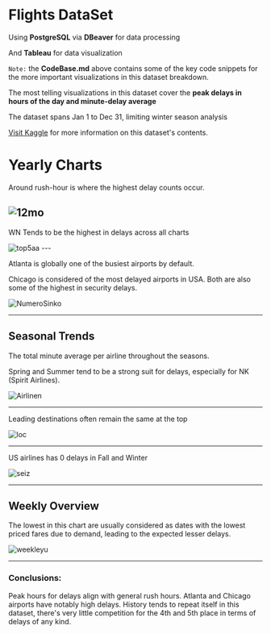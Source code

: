 # Flights DataSet
Using **PostgreSQL** via **DBeaver** for data processing

And **Tableau** for data visualization

`Note:` the **CodeBase.md** above contains some of the key code snippets for the more important visualizations in this dataset breakdown.

The most telling visualizations in this dataset cover the **peak delays in hours of the day and minute-delay average**

The dataset spans Jan 1 to Dec 31, limiting winter season analysis

[Visit Kaggle](https://www.kaggle.com/datasets/usdot/flight-delays) for more information on this dataset's contents.

# Yearly Charts

Around rush-hour is where the highest delay counts occur.

![12mo](https://github.com/sysdeo/FlightsDataSet/assets/140428232/bae740a8-4229-4403-8a64-950f904e4376)
---

WN Tends to be the highest in delays across all charts

![top5aa](https://github.com/sysdeo/FlightsDataSet/assets/140428232/5f5e1b3c-4367-45ca-b311-45cdc732f78c) ---


Atlanta is globally one of the busiest airports by default.

Chicago is considered of the most delayed airports in USA.
Both are also some of the highest in security delays.

![NumeroSinko](https://github.com/sysdeo/FlightsDataSet/assets/140428232/2ade6521-6fff-4fac-9578-16e73944a1f5)

---

## Seasonal Trends

The total minute average per airline throughout the seasons.

Spring and Summer tend to be a strong suit for delays, especially for NK (Spirit Airlines).

![Airlinen](https://github.com/sysdeo/FlightsDataSet/assets/140428232/7f2e01b1-de51-4249-89ac-8d0585fd1c8f)

---

Leading destinations often remain the same at the top

![loc](https://github.com/sysdeo/FlightsDataSet/assets/140428232/68894db2-8a8f-4e6f-b214-56b298ed0ef5)

---
US airlines has 0 delays in Fall and Winter

![seiz](https://github.com/sysdeo/FlightsDataSet/assets/140428232/c5056e18-9a9d-418d-a546-891c8b51b9c1)


---

## Weekly Overview
The lowest in this chart are usually considered as dates with the lowest priced fares due to demand, leading to the expected lesser delays.

![weekleyu](https://github.com/sysdeo/FlightsDataSet/assets/140428232/56e4624a-7ae6-4da5-9721-47c510502015)


---

### Conclusions:

Peak hours for delays align with general rush hours.
Atlanta and Chicago airports have notably high delays.
History tends to repeat itself in this dataset, there's very little competition for the 4th and 5th place in terms of delays of any kind.
